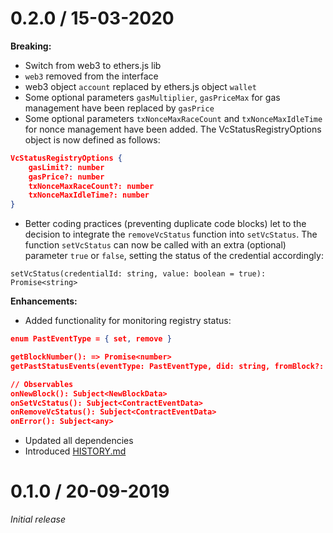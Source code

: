 # 0.2.0 / 15-03-2020

**Breaking:**

- Switch from web3 to ethers.js lib
- `web3` removed from the interface
- web3 object `account` replaced by ethers.js object `wallet`
- Some optional parameters `gasMultiplier`, `gasPriceMax` for gas management have been replaced by `gasPrice`
- Some optional parameters `txNonceMaxRaceCount` and `txNonceMaxIdleTime` for nonce management have been added. The VcStatusRegistryOptions object is now defined as follows:

```json
VcStatusRegistryOptions {
    gasLimit?: number
    gasPrice?: number
    txNonceMaxRaceCount?: number
    txNonceMaxIdleTime?: number
}
```

- Better coding practices (preventing duplicate code blocks) let to the decision to integrate the `removeVcStatus` function into `setVcStatus`. The function `setVcStatus` can now be called with an extra (optional) parameter `true` or `false`, setting the status of the credential accordingly:

```
setVcStatus(credentialId: string, value: boolean = true): Promise<string>
```
 
**Enhancements:**

- Added functionality for monitoring registry status:

```json
enum PastEventType = { set, remove }

getBlockNumber(): => Promise<number>
getPastStatusEvents(eventType: PastEventType, did: string, fromBlock?: number, toBlock?: number | string): Promise<Array<ContractEventData>>

// Observables
onNewBlock(): Subject<NewBlockData>
onSetVcStatus(): Subject<ContractEventData>
onRemoveVcStatus(): Subject<ContractEventData>
onError(): Subject<any>
```

- Updated all dependencies
- Introduced [HISTORY.md](HISTORY.md)

# 0.1.0 / 20-09-2019

*Initial release*
